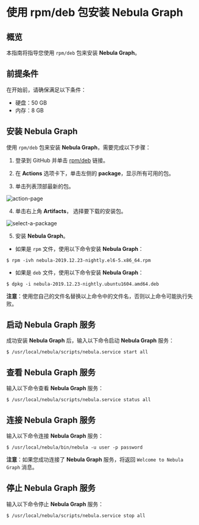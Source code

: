 # 使用 rpm/deb 包安装 **Nebula Graph**

## 概览

本指南将指导您使用 `rpm/deb` 包来安装 **Nebula Graph**。

## 前提条件

在开始前，请确保满足以下条件：

* 硬盘：50 GB
* 内存：8 GB

## 安装 **Nebula Graph**

使用 `rpm/deb` 包来安装 **Nebula Graph**，需要完成以下步骤：

1. 登录到 GitHub 并单击 [rpm/deb](https://github.com/vesoft-inc/nebula/actions) 链接。

2. 在 **Actions** 选项卡下，单击左侧的 **package**，显示所有可用的包。

3. 单击列表顶部最新的包。

![action-page](https://user-images.githubusercontent.com/40747875/71390992-59d1be80-263d-11ea-9d61-1d7fbeb1d8c5.png)

4. 单击右上角 **Artifacts**， 选择要下载的安装包。

![select-a-package](https://user-images.githubusercontent.com/40747875/71389414-415ea580-2637-11ea-8930-eaef1e8a5d17.png)

5. 安装 **Nebula Graph**。

* 如果是 `rpm` 文件，使用以下命令安装 **Nebula Graph**：

```shell
$ rpm -ivh nebula-2019.12.23-nightly.el6-5.x86_64.rpm
```

* 如果是 `deb` 文件，使用以下命令安装 **Nebula Graph**：

```shell
$ dpkg -i nebula-2019.12.23-nightly.ubuntu1604.amd64.deb
```

**注意**：使用您自己的文件名替换以上命令中的文件名，否则以上命令可能执行失败。

## 启动 **Nebula Graph** 服务

成功安装 **Nebula Graph** 后，输入以下命令启动 **Nebula Graph** 服务：

```shell
$ /usr/local/nebula/scripts/nebula.service start all
```

## 查看 **Nebula Graph** 服务

输入以下命令查看 **Nebula Graph** 服务：

```shell
$ /usr/local/nebula/scripts/nebula.service status all
```

## 连接 **Nebula Graph** 服务

输入以下命令连接 **Nebula Graph** 服务：

```shell
$ /usr/local/nebula/bin/nebula -u user -p password
```

**注意**：如果您成功连接了 **Nebula Graph** 服务，将返回 `Welcome to Nebula Graph` 消息。

## 停止 **Nebula Graph** 服务

输入以下命令停止 **Nebula Graph** 服务：

```shell
$ /usr/local/nebula/scripts/nebula.service stop all
```
